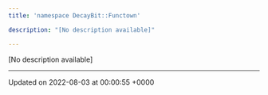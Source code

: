 ```yaml
---
title: 'namespace DecayBit::Functown'

description: "[No description available]"

---
```







[No description available]






-------------------------------

Updated on 2022-08-03 at 00:00:55 +0000